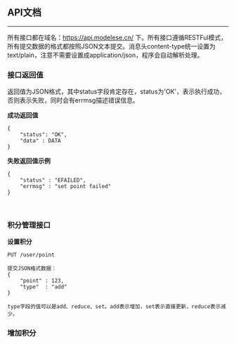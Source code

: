 ## API文档

----

所有接口都在域名：https://api.modelese.cn/ 下。所有接口遵循RESTFul模式，所有提交数据的格式都按照JSON文本提交。消息头content-type统一设置为text/plain，注意不需要设置成application/json，程序会自动解析处理。

### 接口返回值

返回值为JSON格式，其中status字段肯定存在，status为'OK'，表示执行成功，否则表示失败，同时会有errmsg描述错误信息。

**成功返回值**

```
{
    "status": "OK",
    "data" : DATA
}
```

**失败返回值示例**

```
{
    "status" : "EFAILED",
    "errmsg" : "set point failed"
}
```

<br>

### 积分管理接口

**设置积分**

```
PUT /user/point

提交JSON格式数据：
{
    "point" : 123,
    "type"  : "add"
}

type字段的值可以是add、reduce、set。add表示增加，set表示直接更新，reduce表示减少。

```

### 增加积分